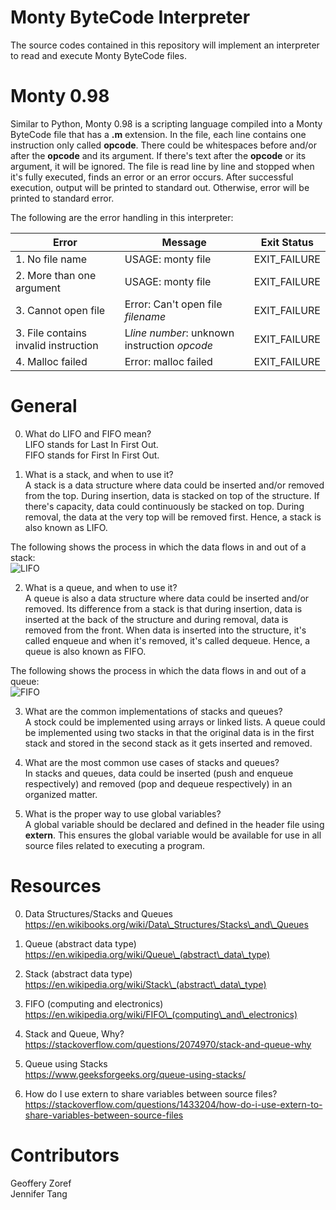 # Monty ByteCode Interpreter #
The source codes contained in this repository will implement an interpreter to read and execute Monty ByteCode files.  

# Monty 0.98 #
Similar to Python, Monty 0.98 is a scripting language compiled into a Monty ByteCode file that has a **.m** extension.  In the file, each line contains one instruction only called **opcode**.  There could be whitespaces before and/or after the **opcode** and its argument.  If there's text after the **opcode** or its argument, it will be ignored.  The file is read line by line and stopped when it's fully executed, finds an error or an error occurs.  After successful execution, output will be printed to standard out.  Otherwise, error will be printed to standard error.  

The following are the error handling in this interpreter:  

| Error                                | Message                                      | Exit Status   |
| ------------------------------------ | -------------------------------------------- | ------------- |
| 1. No file name                      | USAGE: monty file                            | EXIT\_FAILURE |
| 2. More than one argument            | USAGE: monty file                            | EXIT\_FAILURE |
| 3. Cannot open file                  | Error: Can't open file *filename*            | EXIT\_FAILURE |
| 3. File contains invalid instruction | L*line number*: unknown instruction *opcode* | EXIT\_FAILURE |
| 4. Malloc failed                     | Error: malloc failed                         | EXIT\_FAILURE |

# General #
0. What do LIFO and FIFO mean?  
LIFO stands for Last In First Out.  
FIFO stands for First In First Out.  

1. What is a stack, and when to use it?  
A stack is a data structure where data could be inserted and/or removed from the top.  During insertion, data is stacked on top of the structure.  If there's capacity, data could continuously be stacked on top.  During removal, the data at the very top will be removed first.  Hence, a stack is also known as LIFO.  

The following shows the process in which the data flows in and out of a stack:  
![LIFO](https://i.imgur.com/h6kf8F3.png)

2. What is a queue, and when to use it?  
A queue is also a data structure where data could be inserted and/or removed.  Its difference from a stack is that during insertion, data is inserted at the back of the structure and during removal, data is removed from the front.  When data is inserted into the structure, it's called enqueue and when it's removed, it's called dequeue.  Hence, a queue is also known as FIFO.  

The following shows the process in which the data flows in and out of a queue:  
![FIFO](https://i.imgur.com/Z2muHYL.png)

3. What are the common implementations of stacks and queues?  
A stock could be implemented using arrays or linked lists.  A queue could be implemented using two stacks in that the original data is in the first stack and stored in the second stack as it gets inserted and removed.  

4. What are the most common use cases of stacks and queues?  
In stacks and queues, data could be inserted (push and enqueue respectively) and removed (pop and dequeue respectively) in an organized matter.  

5. What is the proper way to use global variables?  
A global variable should be declared and defined in the header file using **extern**.  This ensures the global variable would be available for use in all source files related to executing a program.  

# Resources #
0. Data Structures/Stacks and Queues  
https://en.wikibooks.org/wiki/Data\_Structures/Stacks\_and\_Queues  

1. Queue (abstract data type)  
https://en.wikipedia.org/wiki/Queue\_(abstract\_data\_type)  

2. Stack (abstract data type)  
https://en.wikipedia.org/wiki/Stack\_(abstract\_data\_type)  

3. FIFO (computing and electronics)  
https://en.wikipedia.org/wiki/FIFO\_(computing\_and\_electronics)  

4. Stack and Queue, Why?  
https://stackoverflow.com/questions/2074970/stack-and-queue-why  

5. Queue using Stacks  
https://www.geeksforgeeks.org/queue-using-stacks/  

6. How do I use extern to share variables between source files?  
https://stackoverflow.com/questions/1433204/how-do-i-use-extern-to-share-variables-between-source-files  

# Contributors #
Geoffery Zoref  
Jennifer Tang  
